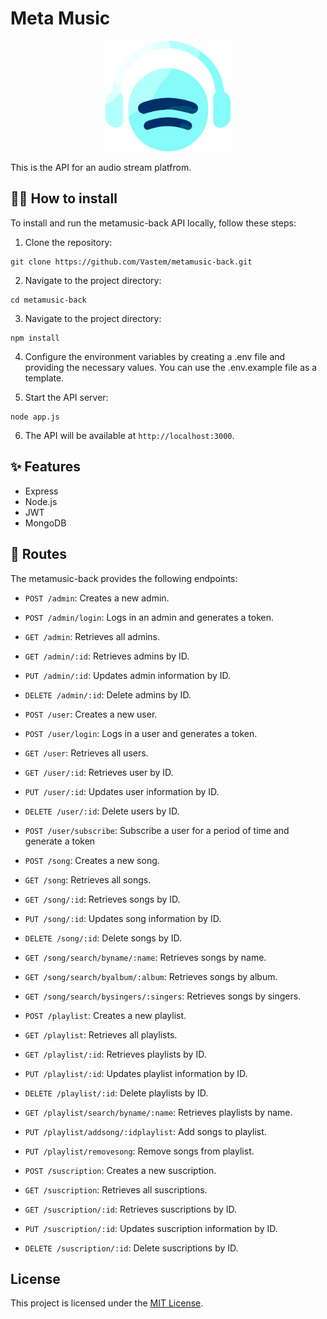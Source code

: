 # Meta Music

<div>
<p style = 'text-align:center;'>
<img src="/meta-logo.png" alt="meta-music" width="200px">
</p>
</div>


This is the API for an audio stream platfrom.

## 💁‍♀️ How to install

To install and run the metamusic-back API locally, follow these steps:

1. Clone the repository:

```
git clone https://github.com/Vastem/metamusic-back.git
```

2. Navigate to the project directory:

```
cd metamusic-back
```

3. Navigate to the project directory:

```
npm install
```

4. Configure the environment variables by creating a .env file and providing the necessary values. You can use the .env.example file as a template.

5. Start the API server:

```
node app.js
```

6. The API will be available at `http://localhost:3000`.

## ✨ Features

- Express
- Node.js
- JWT
- MongoDB


## 📝 Routes

The metamusic-back provides the following endpoints:
- `POST /admin`: Creates a new admin.
- `POST /admin/login`: Logs in an admin and generates a token.
- `GET /admin`: Retrieves all admins.
- `GET /admin/:id`: Retrieves admins by ID.
- `PUT /admin/:id`: Updates admin information by ID.
- `DELETE /admin/:id`: Delete admins by ID.

- `POST /user`: Creates a new user.
- `POST /user/login`: Logs in a user and generates a token.
- `GET /user`: Retrieves all users.
- `GET /user/:id`: Retrieves user by ID.
- `PUT /user/:id`: Updates user information by ID.
- `DELETE /user/:id`: Delete users by ID.
- `POST /user/subscribe`: Subscribe a user for a period of time and generate a token

- `POST /song`: Creates a new song.
- `GET /song`: Retrieves all songs.
- `GET /song/:id`: Retrieves songs by ID.
- `PUT /song/:id`: Updates song information by ID.
- `DELETE /song/:id`: Delete songs by ID.
- `GET /song/search/byname/:name`: Retrieves songs by name.
- `GET /song/search/byalbum/:album`: Retrieves songs by album.
- `GET /song/search/bysingers/:singers`: Retrieves songs by singers.

- `POST /playlist`: Creates a new playlist.
- `GET /playlist`: Retrieves all playlists.
- `GET /playlist/:id`: Retrieves playlists by ID.
- `PUT /playlist/:id`: Updates playlist information by ID.
- `DELETE /playlist/:id`: Delete playlists by ID.
- `GET /playlist/search/byname/:name`: Retrieves playlists by name.
- `PUT /playlist/addsong/:idplaylist`: Add songs to playlist.
- `PUT /playlist/removesong`: Remove songs from playlist.

- `POST /suscription`: Creates a new suscription.
- `GET /suscription`: Retrieves all suscriptions.
- `GET /suscription/:id`: Retrieves suscriptions by ID.
- `PUT /suscription/:id`: Updates suscription information by ID.
- `DELETE /suscription/:id`: Delete suscriptions by ID.

## License

This project is licensed under the [MIT License](LICENSE).
